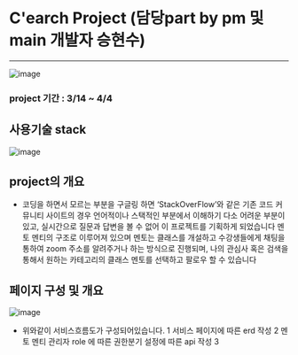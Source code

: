 ﻿# C'earch Project (담당part by pm 및 main 개발자 승현수)
-------------------
![image](https://user-images.githubusercontent.com/72781752/162286009-2952f820-23a4-4b16-b98c-fe06060a1d89.png)
### project 기간 : 3/14 ~ 4/4

## 사용기술 stack
![image](https://user-images.githubusercontent.com/72781752/162289487-089bde27-9c7d-4493-a886-fe861c525017.png)


## project의 개요
+ 코딩을 하면서 모르는 부분을 구글링 하면 ‘StackOverFlow’와 같은 기존 코드 커뮤니티
사이트의 경우 언어적이나 스택적인 부분에서 이해하기 다소 어려운 부분이 있고,
실시간으로 질문과 답변을 볼 수 없어 이 프로젝트를 기획하게 되었습니다 멘토 멘티의 구조로 이루어져 있으며 멘토는 클래스를 개설하고 수강생들에게 채팅을 통하여 zoom 주소를 알려주거나
하는 방식으로 진행되며, 나의 관심사 혹은 검색을 통해서 원하는 카테고리의 클래스 멘토를 선택하고 팔로우 할 수 있습니다

## 페이지 구성 및 개요
![image](https://user-images.githubusercontent.com/72781752/162289664-210fcbc2-81a7-42ea-b39c-34d6ab501e8c.png)
+ 위와같이 서비스흐름도가 구성되어있습니다. 
 1 서비스 페이지에 따른 erd 작성 
 2 멘토 멘티 관리자 role 에 따른 권한분기 설정에 따른 api 작성
 3 

